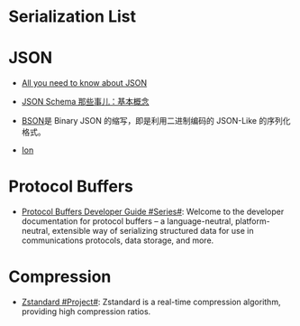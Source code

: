# Serialization List

# JSON

- [All you need to know about JSON](https://www.weheartswift.com/need-know-json/)

- [JSON Schema 那些事儿：基本概念 ](http://taobaofed.org/blog/2016/01/25/jsonschema/)

- [BSON](http://bsonspec.org/)是 Binary JSON 的缩写，即是利用二进制编码的 JSON-Like 的序列化格式。

- [Ion](http://amznlabs.github.io/ion-docs/cookbook.html)

# Protocol Buffers

- [Protocol Buffers Developer Guide #Series#](https://developers.google.com/protocol-buffers/docs/overview): Welcome to the developer documentation for protocol buffers – a language-neutral, platform-neutral, extensible way of serializing structured data for use in communications protocols, data storage, and more.

# Compression

- [Zstandard #Project#](http://facebook.github.io/zstd/): Zstandard is a real-time compression algorithm, providing high compression ratios.
